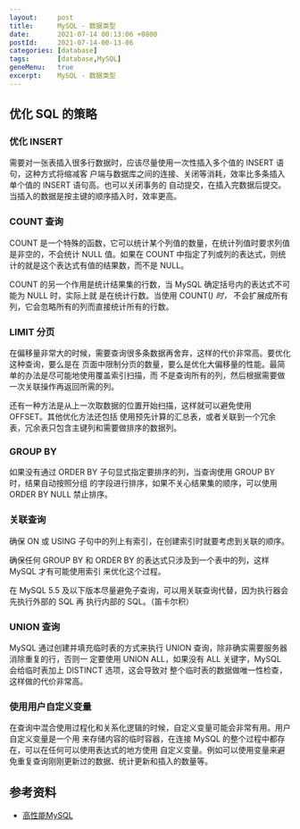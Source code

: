 ```yaml
---
layout:     post
title:      MySQL - 数据类型
date:       2021-07-14 00:13:06 +0800
postId:     2021-07-14-00-13-06
categories: [database]
tags:       [database,MySQL]
geneMenu:   true
excerpt:    MySQL - 数据类型
---
```


## 优化 SQL 的策略

### 优化 INSERT
需要对一张表插入很多行数据时，应该尽量使用一次性插入多个值的 INSERT 语句，这种方式将缩减客 
户端与数据库之间的连接、关闭等消耗，效率比多条插入单个值的 INSERT 语句高。也可以关闭事务的 
自动提交，在插入完数据后提交。当插入的数据是按主键的顺序插入时，效率更高。

### COUNT 查询
COUNT 是一个特殊的函数，它可以统计某个列值的数量，在统计列值时要求列值是非空的，不会统计 NULL 
值。如果在 COUNT 中指定了列或列的表达式，则统计的就是这个表达式有值的结果数，而不是 NULL。

COUNT 的另一个作用是统计结果集的行数，当 MySQL 确定括号内的表达式不可能为 NULL 时，实际上就
是在统计行数。当使用 COUNT(*) 时，* 不会扩展成所有列，它会忽略所有的列而直接统计所有的行数。

### LIMIT 分⻚
在偏移量非常大的时候，需要查询很多条数据再舍弃，这样的代价非常高。要优化这种查询，要么是在
⻚面中限制分⻚的数量，要么是优化大偏移量的性能。最简单的办法是尽可能地使用覆盖索引扫描，而
不是查询所有的列，然后根据需要做一次关联操作再返回所需的列。

还有一种方法是从上一次取数据的位置开始扫描，这样就可以避免使用 OFFSET。其他优化方法还包括
使用预先计算的汇总表，或者关联到一个冗余表，冗余表只包含主键列和需要做排序的数据列。

### GROUP BY
如果没有通过 ORDER BY 子句显式指定要排序的列，当查询使用 GROUP BY 时，结果自动按照分组
的字段进行排序，如果不关心结果集的顺序，可以使用 ORDER BY NULL 禁止排序。

### 关联查询
确保 ON 或 USING 子句中的列上有索引，在创建索引时就要考虑到关联的顺序。

确保任何 GROUP BY 和 ORDER BY 的表达式只涉及到一个表中的列，这样 MySQL 才有可能使用索引
来优化这个过程。

在 MySQL 5.5 及以下版本尽量避免子查询，可以用关联查询代替，因为执行器会先执行外部的 SQL 再
执行内部的 SQL。（笛卡尔积）

### UNION 查询
MySQL 通过创建并填充临时表的方式来执行 UNION 查询，除非确实需要服务器消除重复的行，否则一 
定要使用 UNION ALL，如果没有 ALL 关键字，MySQL 会给临时表加上 DISTINCT 选项，这会导致对
整个临时表的数据做唯一性检查，这样做的代价非常高。

### 使用用户自定义变量
在查询中混合使用过程化和关系化逻辑的时候，自定义变量可能会非常有用。用户自定义变量是一个用 
来存储内容的临时容器，在连接 MySQL 的整个过程中都存在，可以在任何可以使用表达式的地方使用 
自定义变量。例如可以使用变量来避免重复查询刚刚更新过的数据、统计更新和插入的数量等。

## 参考资料

* [高性能MySQL](https://book.douban.com/subject/23008813/)
